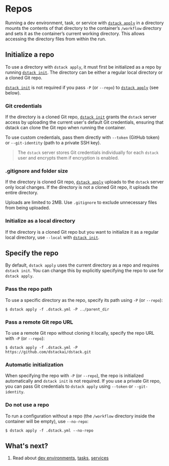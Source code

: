 # Repos

Running a dev environment, task, or service with [`dstack apply`](../reference/cli/dstack/apply.md) in a directory
mounts the contents of that directory to the container’s `/workflow` directory and sets it as the container’s current working directory.
This allows accessing the directory files from within the run.

## Initialize a repo

To use a directory with `dstack apply`, it must first be initialized as a repo by running [`dstack init`](../reference/cli/dstack/init.md).
The directory can be either a regular local directory or a cloned Git repo.

[`dstack init`](../reference/cli/dstack/init.md) is not required if you pass `-P` (or `--repo`) to [`dstack apply`](../reference/cli/dstack/apply.md) (see below).

### Git credentials

If the directory is a cloned Git repo, [`dstack init`](../reference/cli/dstack/init.md) grants the `dstack` server access by uploading the current user's default
Git credentials, ensuring that dstack can clone the Git repo when running the container.

To use custom credentials, pass them directly with `--token` (GitHub token) or `--git-identity` (path to a private SSH
key).

> The `dstack` server stores Git credentials individually for each `dstack` user and encrypts them if encryption is
> enabled.

### .gitignore and folder size

If the directory is cloned Git repo, [`dstack apply`](../reference/cli/dstack/apply.md) uploads to the `dstack` server only local changes.
If the directory is not a cloned Git repo, it uploads the entire directory.

Uploads are limited to 2MB. Use `.gitignore` to exclude unnecessary files from being uploaded.

### Initialize as a local directory

If the directory is a cloned Git repo but you want to initialize it as a regular local directory,
use `--local` with [`dstack init`](../reference/cli/dstack/init.md).

## Specify the repo

By default, `dstack apply` uses the current directory as a repo and requires `dstack init`.
You can change this by explicitly specifying the repo to use for `dstack apply`.

### Pass the repo path

To use a specific directory as the repo, specify its path using `-P` (or `--repo`):

<div class="termy">

```shell    
$ dstack apply -f .dstack.yml -P ../parent_dir 
```

</div>

### Pass a remote Git repo URL

To use a remote Git repo without cloning it locally, specify the repo URL with `-P` (or `--repo`):

<div class="termy">

```shell
$ dstack apply -f .dstack.yml -P https://github.com/dstackai/dstack.git
```

</div>

### Automatic initialization

When specifying the repo with `-P` (or `--repo`), the repo is initialized automatically and
`dstack init` is not required.
If you use a private Git repo, you can pass Git credentials to `dstack apply` using `--token` or `--git-identity`.

### Do not use a repo

To run a configuration without a repo (the `/workflow` directory inside the container will be empty), use `--no-repo`:

<div class="termy">

```shell
$ dstack apply -f .dstack.yml --no-repo
```

</div>

## What's next?

1. Read about [dev environments](../concepts/dev-environments.md), [tasks](../concepts/tasks.md), [services](../concepts/services.md)

